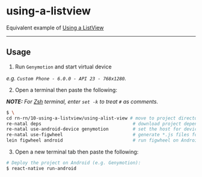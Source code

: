 using-a-listview
================

Equivalent example of [Using a ListView]

-------------------------------------------------------------------------------

Usage
-----

1. Run `Genymotion` and start virtual device

  _e.g. `Custom Phone - 6.0.0 - API 23 - 768x1280`._

2. Open a terminal then paste the following:

  _**NOTE:** For [Zsh] terminal, enter `set -k` to treat `#` as comments._

  ``` bash
  $ \
  cd rn-rn/10-using-a-listview/using-alist-view # move to project directory
  re-natal deps                                  # download project dependencies
  re-natal use-android-device genymotion         # set the host for device type
  re-natal use-figwheel                          # generate *.js files for figwheel
  lein figwheel android                          # run figwheel on Android device (e.g. Genymotion)
  ```

3. Open a new terminal tab then paste the following:

  ``` bash
  # Deploy the project on Android (e.g. Genymotion):
  $ react-native run-android
  ```

[Using a ListView]: https://facebook.github.io/react-native/docs/using-a-listview.html
[Zsh]: http://www.zsh.org
